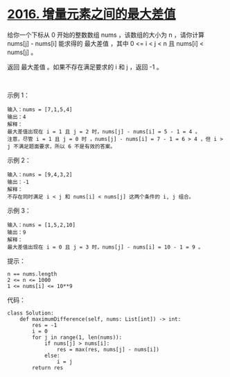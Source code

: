 # [2016. 增量元素之间的最大差值](https://leetcode.cn/problems/maximum-difference-between-increasing-elements/)

给你一个下标从 0 开始的整数数组 nums ，该数组的大小为 n ，请你计算 nums[j] - nums[i] 能求得的 最大差值 ，其中 0 <= i < j < n 且 nums[i] < nums[j] 。

返回 最大差值 。如果不存在满足要求的 i 和 j ，返回 -1 。

 

示例 1：
```
输入：nums = [7,1,5,4]
输出：4
解释：
最大差值出现在 i = 1 且 j = 2 时，nums[j] - nums[i] = 5 - 1 = 4 。
注意，尽管 i = 1 且 j = 0 时 ，nums[j] - nums[i] = 7 - 1 = 6 > 4 ，但 i > j 不满足题面要求，所以 6 不是有效的答案。
```
示例 2：
```
输入：nums = [9,4,3,2]
输出：-1
解释：
不存在同时满足 i < j 和 nums[i] < nums[j] 这两个条件的 i, j 组合。
```
示例 3：
```
输入：nums = [1,5,2,10]
输出：9
解释：
最大差值出现在 i = 0 且 j = 3 时，nums[j] - nums[i] = 10 - 1 = 9 。
```

提示：
```
n == nums.length
2 <= n <= 1000
1 <= nums[i] <= 10**9
```

代码：
```python3
class Solution:
    def maximumDifference(self, nums: List[int]) -> int:
        res = -1
        i = 0
        for j in range(1, len(nums)):
            if nums[j] > nums[i]:
                res = max(res, nums[j] - nums[i])
            else:
                i = j
        return res
```